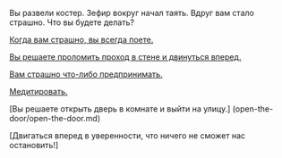 Вы развели костер. Зефир вокруг начал таять. Вдруг вам стало страшно.
Что вы будете делать?

[Когда вам страшно, вы всегда поете.](sing/sing.md)

[Вы решаете проломить проход в стене и двинуться вперед.](brake-the-wall/brake-the-wall.md)

[Вам страшно что-либо предпринимать.](so-scary/so-scary.md)

[Медитировать.](meditate/meditate.md)

[Вы решаете открыть дверь в комнате и выйти на улицу.] (open-the-door/open-the-door.md)

[Двигаться вперед в уверенности, что ничего не сможет нас остановить!]
